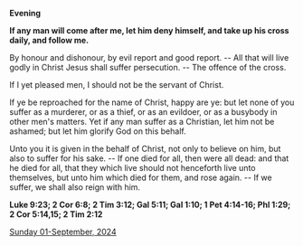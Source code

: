 **Evening**

**If any man will come after me, let him deny himself, and take up his cross daily, and follow me.**
 
By honour and dishonour, by evil report and good report. -- All that will live godly in Christ Jesus shall suffer persecution. -- The offence of the cross.
 
If I yet pleased men, I should not be the servant of Christ.
 
If ye be reproached for the name of Christ, happy are ye: but let none of you suffer as a murderer, or as a thief, or as an evildoer, or as a busybody in other men's matters. Yet if any man suffer as a Christian, let him not be ashamed; but let him glorify God on this behalf.
 
Unto you it is given in the behalf of Christ, not only to believe on him, but also to suffer for his sake. -- If one died for all, then were all dead: and that he died for all, that they which live should not henceforth live unto themselves, but unto him which died for them, and rose again. -- If we suffer, we shall also reign with him.  

**Luke 9:23; 2 Cor 6:8; 2 Tim 3:12; Gal 5:11; Gal 1:10; 1 Pet 4:14-16; Phl 1:29; 2 Cor 5:14,15; 2 Tim 2:12**

[Sunday 01-September, 2024](https://t.me/daily_light)
